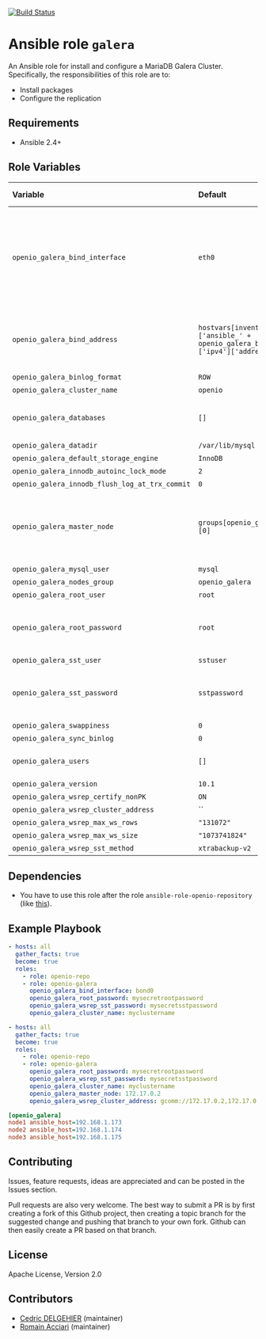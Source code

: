 
[![Build Status](https://travis-ci.org/open-io/ansible-role-openio-galera.svg?branch=master)](https://travis-ci.org/open-io/ansible-role-openio-galera)
# Ansible role `galera`

An Ansible role for install and configure a MariaDB Galera Cluster. Specifically, the responsibilities of this role are to:

- Install packages
- Configure the replication

## Requirements

- Ansible 2.4+

## Role Variables


| Variable   | Default | Comments (type)  |
| :---       | :---    | :---             |
| `openio_galera_bind_interface` | `eth0` | By default, the role retrieves IP addresses from the nodes group from the default network interface. |
| `openio_galera_bind_address` | `hostvars[inventory_hostname]['ansible_' + openio_galera_bind_interface]['ipv4']['address']` | Overrides the IP address used to setup the cluster. |
| `openio_galera_binlog_format` | `ROW` | ... |
| `openio_galera_cluster_name` | `openio` | ... |
| `openio_galera_databases` | `[]` | Creates databases for your cluster. |
| `openio_galera_datadir` | `/var/lib/mysql` | ... |
| `openio_galera_default_storage_engine` | `InnoDB` | ... |
| `openio_galera_innodb_autoinc_lock_mode` | `2` | ... |
| `openio_galera_innodb_flush_log_at_trx_commit` | `0` | ... |
| `openio_galera_master_node` | `groups[openio_galera_nodes_group][0]` | By default, the master node is the first node defined in the nodes group. |
| `openio_galera_mysql_user` | `mysql` | ... |
| `openio_galera_nodes_group` | `openio_galera` | ... |
| `openio_galera_root_user` | `root` | ... |
| `openio_galera_root_password` | `root` | Required. Please change the default root password. |
| `openio_galera_sst_user` | `sstuser` | ... |
| `openio_galera_sst_password` | `sstpassword` | Required. Please change the default sstpassword. |
| `openio_galera_swappiness` | `0` | ... |
| `openio_galera_sync_binlog` | `0` | ... |
| `openio_galera_users` | `[]` | Creates users for your cluster. |
| `openio_galera_version` | `10.1` | ... |
| `openio_galera_wsrep_certify_nonPK` | `ON` | ... |
| `openio_galera_wsrep_cluster_address` | `` | ... |
| `openio_galera_wsrep_max_ws_rows` | `"131072"` | ... |
| `openio_galera_wsrep_max_ws_size` | `"1073741824"` | ... |
| `openio_galera_wsrep_sst_method` | `xtrabackup-v2` | ... |

## Dependencies

- You have to use this role after the role `ansible-role-openio-repository` (like [this](https://github.com/open-io/ansible-role-openio-galera/blob/docker-tests/test.yml#L7)).

## Example Playbook

```yaml
- hosts: all
  gather_facts: true
  become: true
  roles:
    - role: openio-repo
    - role: openio-galera
      openio_galera_bind_interface: bond0
      openio_galera_root_password: mysecretrootpassword
      openio_galera_wsrep_sst_password: mysecretsstpassword
      openio_galera_cluster_name: myclustername
```

```yaml
- hosts: all
  gather_facts: true
  become: true
  roles:
    - role: openio-repo
    - role: openio-galera
      openio_galera_root_password: mysecretrootpassword
      openio_galera_wsrep_sst_password: mysecretsstpassword
      openio_galera_cluster_name: myclustername
      openio_galera_master_node: 172.17.0.2
      openio_galera_wsrep_cluster_address: gcomm://172.17.0.2,172.17.0.3,172.17.0.4

```


```ini
[openio_galera]
node1 ansible_host=192.168.1.173
node2 ansible_host=192.168.1.174
node3 ansible_host=192.168.1.175
```

## Contributing

Issues, feature requests, ideas are appreciated and can be posted in the Issues section.

Pull requests are also very welcome.
The best way to submit a PR is by first creating a fork of this Github project, then creating a topic branch for the suggested change and pushing that branch to your own fork.
Github can then easily create a PR based on that branch.

## License

Apache License, Version 2.0

## Contributors

- [Cedric DELGEHIER](https://github.com/cdelgehier/) (maintainer)
- [Romain Acciari](https://github.com/racciari/) (maintainer)
